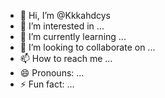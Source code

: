 - 👋 Hi, I’m @Kkkahdcys
- 👀 I’m interested in ...
- 🌱 I’m currently learning ...
- 💞️ I’m looking to collaborate on ...
- 📫 How to reach me ...
- 😄 Pronouns: ...
- ⚡ Fun fact: ...

<!---
Kkkahdcys/Kkkahdcys is a ✨ special ✨ repository because its `README.md` (this file) appears on your GitHub profile.
You can click the Preview link to take a look at your changes.
--->
